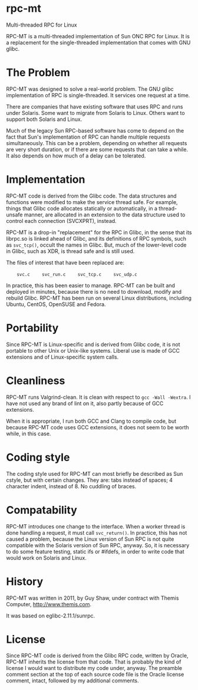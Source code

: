 rpc-mt
======

Multi-threaded RPC for Linux

RPC-MT is a multi-threaded implementation of Sun ONC RPC for Linux.  It is a
replacement for the single-threaded implementation that comes with GNU glibc.

The Problem
===========
RPC-MT was designed to solve a real-world problem.  The GNU glibc
implementation of RPC is single-threaded.  It services one request at a time.

There are companies that have existing software that uses RPC and runs under
Solaris.  Some want to migrate from Solaris to Linux.  Others want to support
both Solaris and Linux.

Much of the legacy Sun RPC-based software has come to depend on the fact
that Sun's implementation of RPC can handle multiple requests simultaneously.
This can be a problem, depending on whether all requests are very short
duration, or if there are some requests that can take a while.  It also
depends on how much of a delay can be tolerated.

Implementation
==============
RPC-MT code is derived from the Glibc code.  The data structures and functions
were modified to make the service thread safe.  For example, things that
Glibc code allocates statically or automatically, in a thread-unsafe manner,
are allocated in an extension to the data structure used to control each
connection (SVCXPRT), instead.

RPC-MT is a drop-in "replacement" for the RPC in Glibc, in the sense that
its librpc.so is linked ahead of Glibc, and its definitions of RPC symbols,
such as `svc_tcp()`, occult the names in Glibc.  But, much of the lower-level
code in Glibc, such as XDR, is thread safe and is still used.

The files of interest that have been replaced are:

`    svc.c`
`    svc_run.c`
`    svc_tcp.c`
`    svc_udp.c`

In practice, this has been easier to manage.  RPC-MT can be built and deployed
in minutes, because there is no need to download, modify and rebuild Glibc.
RPC-MT has been run on several Linux distributions, including Ubuntu, CentOS,
OpenSUSE and Fedora.

Portability
===========
Since RPC-MT is Linux-specific and is derived from Glibc code, it is not
portable to other Unix or Unix-like systems.  Liberal use is made of GCC
extensions and of Linux-specific system calls.

Cleanliness
===========
RPC-MT runs Valgrind-clean.  It is clean with respect to
`gcc -Wall -Wextra`.  I have not used any brand of lint on it,
also partly because of GCC extensions.

When it is appropriate, I run both GCC and Clang to compile code, but
because RPC-MT code uses GCC extensions, it does not seem to be worth while,
in this case.

Coding style
============
The coding style used for RPC-MT can most briefly be described
as Sun cstyle, but with certain changes.  They are: tabs instead of spaces;
4 character indent, instead of 8.  No cuddling of braces.

Compatability
=============
RPC-MT introduces one change to the interface.  When a worker thread is done
handling a request, it must call `svc_return()`.  In practice, this has
not caused a problem, because the Linux version of Sun RPC is not quite
compatible with the Solaris version of Sun RPC, anyway.  So, it is necessary
to do some feature testing, static ifs or #ifdefs, in order to write
code that would work on Solaris and Linux.

History
=======
RPC-MT was written in 2011, by Guy Shaw, under contract
with Themis Computer, http://www.themis.com.

It was based on eglibc-2.11.1/sunrpc.

License
=======
Since RPC-MT code is derived from the Glibc RPC code, written by Oracle,
RPC-MT inherits the license from that code.  That is probably the kind of
license I would want to distribute my code under, anyway.  The preamble
comment section at the top of each source code file is the Oracle license
comment, intact, followed by my additional comments.
